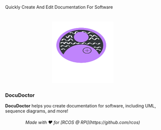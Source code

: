 Quickly Create And Edit Documentation For Software
<h1 align ="center">
  
<img src="https://raw.githubusercontent.com/BoundlessFate/DocuDoctor/main/assets/DocumentationDoctor.svg" alt="Alt text" width="200" height="200">

### DocuDoctor
</h1>

**DocuDoctor** helps you create documentation for software, including UML, sequence diagrams, and more!
<h6 align="center">
Made with ❤️ for [RCOS @ RPI](https://github.com/rcos)
</h6>
